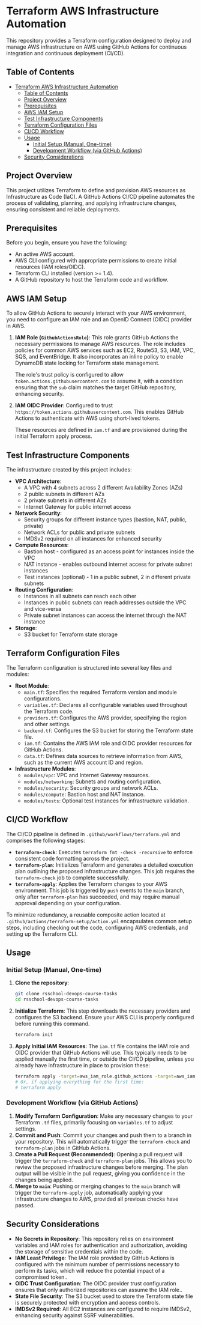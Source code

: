 # Terraform AWS Infrastructure Automation

This repository provides a Terraform configuration designed to deploy and manage AWS infrastructure on AWS using GitHub Actions for continuous integration and continuous deployment (CI/CD).

## Table of Contents

- [Terraform AWS Infrastructure Automation](#terraform-aws-infrastructure-automation)
  - [Table of Contents](#table-of-contents)
  - [Project Overview](#project-overview)
  - [Prerequisites](#prerequisites)
  - [AWS IAM Setup](#aws-iam-setup)
  - [Test Infrastructure Components](#test-infrastructure-components)
  - [Terraform Configuration Files](#terraform-configuration-files)
  - [CI/CD Workflow](#cicd-workflow)
  - [Usage](#usage)
    - [Initial Setup (Manual, One-time)](#initial-setup-manual-one-time)
    - [Development Workflow (via GitHub Actions)](#development-workflow-via-github-actions)
  - [Security Considerations](#security-considerations)

## Project Overview

This project utilizes Terraform to define and provision AWS resources as Infrastructure as Code (IaC). A GitHub Actions CI/CD pipeline automates the process of validating, planning, and applying infrastructure changes, ensuring consistent and reliable deployments.

## Prerequisites

Before you begin, ensure you have the following:

*   An active AWS account.
*   AWS CLI configured with appropriate permissions to create initial resources (IAM roles/OIDC).
*   Terraform CLI installed (version >= 1.4).
*   A GitHub repository to host the Terraform code and workflow.

## AWS IAM Setup

To allow GitHub Actions to securely interact with your AWS environment, you need to configure an IAM role and an OpenID Connect (OIDC) provider in AWS.

1.  **IAM Role (`GithubActionsRole`)**: This role grants GitHub Actions the necessary permissions to manage AWS resources. The role includes policies for common AWS services such as EC2, Route53, S3, IAM, VPC, SQS, and EventBridge. It also incorporates an inline policy to enable DynamoDB state locking for Terraform state management.

    The role's trust policy is configured to allow `token.actions.githubusercontent.com` to assume it, with a condition ensuring that the `sub` claim matches the target GitHub repository, enhancing security.

2.  **IAM OIDC Provider**: Configured to trust `https://token.actions.githubusercontent.com`. This enables GitHub Actions to authenticate with AWS using short-lived tokens.

    These resources are defined in `iam.tf` and are provisioned during the initial Terraform apply process.

## Test Infrastructure Components

The infrastructure created by this project includes:

*   **VPC Architecture**:
    *   A VPC with 4 subnets across 2 different Availability Zones (AZs)
    *   2 public subnets in different AZs
    *   2 private subnets in different AZs
    *   Internet Gateway for public internet access
*   **Network Security**:
    *   Security groups for different instance types (bastion, NAT, public, private)
    *   Network ACLs for public and private subnets
    *   IMDSv2 required on all instances for enhanced security
*   **Compute Resources**:
    *   Bastion host - configured as an access point for instances inside the VPC
    *   NAT instance - enables outbound internet access for private subnet instances
    *   Test instances (optional) - 1 in a public subnet, 2 in different private subnets
*   **Routing Configuration**:
    *   Instances in all subnets can reach each other
    *   Instances in public subnets can reach addresses outside the VPC and vice-versa
    *   Private subnet instances can access the internet through the NAT instance
*   **Storage**:
    *   S3 bucket for Terraform state storage

## Terraform Configuration Files

The Terraform configuration is structured into several key files and modules:

*   **Root Module**:
    *   `main.tf`: Specifies the required Terraform version and module configurations.
    *   `variables.tf`: Declares all configurable variables used throughout the Terraform code.
    *   `providers.tf`: Configures the AWS provider, specifying the region and other settings.
    *   `backend.tf`: Configures the S3 bucket for storing the Terraform state file.
    *   `iam.tf`: Contains the AWS IAM role and OIDC provider resources for GitHub Actions.
    *   `data.tf`: Defines data sources to retrieve information from AWS, such as the current AWS account ID and region.
*   **Infrastructure Modules**:
    *   `modules/vpc`: VPC and Internet Gateway resources.
    *   `modules/networking`: Subnets and routing configuration.
    *   `modules/security`: Security groups and network ACLs.
    *   `modules/compute`: Bastion host and NAT instance.
    *   `modules/tests`: Optional test instances for infrastructure validation.

## CI/CD Workflow

The CI/CD pipeline is defined in `.github/workflows/terraform.yml` and comprises the following stages:

*   **`terraform-check`**: Executes `terraform fmt -check -recursive` to enforce consistent code formatting across the project.
*   **`terraform-plan`**: Initializes Terraform and generates a detailed execution plan outlining the proposed infrastructure changes. This job requires the `terraform-check` job to complete successfully.
*   **`terraform-apply`**: Applies the Terraform changes to your AWS environment. This job is triggered by `push` events to the `main` branch, only after `terraform-plan` has succeeded, and may require manual approval depending on your configuration.

To minimize redundancy, a reusable composite action located at `.github/actions/terraform-setup/action.yml` encapsulates common setup steps, including checking out the code, configuring AWS credentials, and setting up the Terraform CLI.

## Usage

### Initial Setup (Manual, One-time)

1.  **Clone the repository**:

    ```bash
    git clone rsschool-devops-course-tasks
    cd rsschool-devops-course-tasks
    ```

2.  **Initialize Terraform**: This step downloads the necessary providers and configures the S3 backend. Ensure your AWS CLI is properly configured before running this command.

    ```bash
    terraform init
    ```

3.  **Apply Initial IAM Resources**: The `iam.tf` file contains the IAM role and OIDC provider that GitHub Actions will use. This typically needs to be applied manually the first time, or outside the CI/CD pipeline, unless you already have infrastructure in place to provision these:

    ```bash
    terraform apply -target=aws_iam_role.github_actions -target=aws_iam_openid_connect_provider.github_actions
    # Or, if applying everything for the first time:
    # terraform apply
    ```

### Development Workflow (via GitHub Actions)

1.  **Modify Terraform Configuration**: Make any necessary changes to your Terraform `.tf` files, primarily focusing on `variables.tf` to adjust settings.
2.  **Commit and Push**: Commit your changes and push them to a branch in your repository. This will automatically trigger the `terraform-check` and `terraform-plan` jobs in GitHub Actions.
3.  **Create a Pull Request (Recommended)**: Opening a pull request will trigger the `terraform-check` and `terraform-plan` jobs. This allows you to review the proposed infrastructure changes before merging. The plan output will be visible in the pull request, giving you confidence in the changes being applied.
4.  **Merge to `main`**: Pushing or merging changes to the `main` branch will trigger the `terraform-apply` job, automatically applying your infrastructure changes to AWS, provided all previous checks have passed.

## Security Considerations

*   **No Secrets in Repository**: This repository relies on environment variables and IAM roles for authentication and authorization, avoiding the storage of sensitive credentials within the code.
*   **IAM Least Privilege**: The IAM role provided by GitHub Actions is configured with the minimum number of permissions necessary to perform its tasks, which will reduce the potential impact of a compromised token..
*   **OIDC Trust Configuration**: The OIDC provider trust configuration ensures that only authorized repositories can assume the IAM role..
*   **State File Security**: The S3 bucket used to store the Terraform state file is securely protected with encryption and access controls.
*   **IMDSv2 Required**: All EC2 instances are configured to require IMDSv2, enhancing security against SSRF vulnerabilities.
